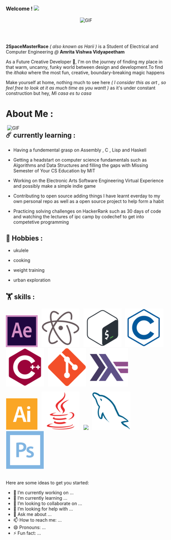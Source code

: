 ### Welcome !  <img src="https://raw.githubusercontent.com/MartinHeinz/MartinHeinz/master/wave.gif" width="30px">

<div align="center">
<img hight="300" width="700" alt="GIF" align="center" src="https://media.giphy.com/media/knyTEfDR9Bi341uzJz/giphy.gif">
</div>

</br>
</br>
</br>



**2SpaceMasterRace** *( also known as Harii )* is a Student of Electrical and Computer Engineering *@* **Amrita Vishwa Vidyapeetham**

As a Future Creative Developer 🚀, I'm on the journey of finding my place in that warm, uncanny, funky world between design and development.To find the *ithaka* where the most fun, creative, boundary-breaking magic happens 

Make yourself at home, nothing much to see here *( I consider this as art , so feel free to look at it as much time as you wantt )*  as it's under constant construction but hey, *Mi casa es tu casa* 
</br>

# About Me  :

<img hight="400" width="500" alt="GIF" align="right" src="https://media.giphy.com/media/836HiJc7pgzy8iNXCn/giphy.gif">


## ☄️ currently learning : 

- Having a fundemental grasp on Assembly , C , Lisp and Haskell 

- Getting a headstart on computer science fundamentals such as Algorithms and Data Structures and filling the gaps with Missing Semester of Your CS Education by MIT

- Working on the Electronic Arts Software Engineering Virtual Experience and possibly make a simple indie game

- Contributing to open source adding things I have learnt everday to my own personal repo as well as a open source project to help form a habit

- Practicing solving challenges on HackerRank such as 30 days of code and watching the lectures of ipc camp by codechef to get into competetive programming




## 🤺 Hobbies :

* ukulele 

* cooking

* weight training 

* urban exploration  




## 🏋️ skills :   




<img src="https://github.com/devicons/devicon/blob/master/icons/aftereffects/aftereffects-original.svg" width="100" hight="60"> &nbsp;
<img src="https://github.com/devicons/devicon/blob/master/icons/atom/atom-original.svg" width="120" hight="60"> &nbsp;
<img src="https://github.com/devicons/devicon/blob/master/icons/bash/bash-original.svg" width="120" hight="60"> &nbsp;
<img src="https://github.com/devicons/devicon/blob/master/icons/c/c-line.svg" width="120" hight="60"> &nbsp;
<img src="https://github.com/devicons/devicon/blob/master/icons/cplusplus/cplusplus-plain.svg" width="120" hight="60"> &nbsp;
<img src="https://github.com/devicons/devicon/blob/master/icons/git/git-plain.svg" width="120" hight="60"> &nbsp;
<img src="https://github.com/devicons/devicon/blob/master/icons/haskell/haskell-original.svg" width="120" hight="60"> &nbsp;

<img src="https://github.com/devicons/devicon/blob/master/icons/illustrator/illustrator-plain.svg" width="100" hight="60"> &nbsp;
<img src="https://github.com/devicons/devicon/blob/master/icons/java/java-plain.svg" width="120" hight="60"> &nbsp;
<img src="https://camo.githubusercontent.com/99d898c8b4c15d5222488237df9803ce5dd46328184d43eabb1f7452eee5be0b/68747470733a2f2f6564656e742e6769746875622e696f2f537570657254696e7949636f6e732f696d616765732f7376672f617263685f6c696e75782e737667" width="120" hight="60"> &nbsp;
<img src="https://github.com/devicons/devicon/blob/master/icons/mysql/mysql-original.svg" width="120" hight="60"> &nbsp;
<img src="https://github.com/devicons/devicon/blob/master/icons/photoshop/photoshop-line.svg" width="120" hight="60"> &nbsp;

</br>
Here are some ideas to get you started:

- 🔭 I’m currently working on ...
- 🌱 I’m currently learning ...
- 👯 I’m looking to collaborate on ...
- 🤔 I’m looking for help with ...
- 💬 Ask me about ...
- 📫 How to reach me: ...
- 😄 Pronouns: ...
- ⚡ Fun fact: ...

